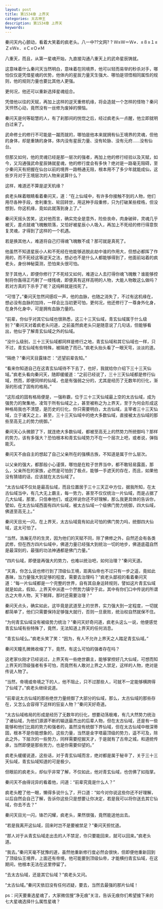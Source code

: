 ```yaml
---
layout: post
title: 第1534章 上界天
categories: 太古神王
description: 第1534章 上界天
keywords:
---
```


秦问天内心颤动，看着大笑着的疯老头。八一中??文网? ? Ｗ≥Ｗ＝Ｗ≠．≤８≥１≤Ｚ≤Ｗ≥．≤Ｃ≤Ｏ≠Ｍ

八重天，而且，从第一星魂开始，九直接沟通八重天上的武命星辰铸就。

这意味着什么秦问天当然明白，意味着在同境界，他可以轻而易举的秒杀对手，哪怕仅仅是凭借星魂的优势，他体内的星辰力量天生强大、哪怕是领悟相同属性的规则，他的规则力量也要比其他人更强。

更何况，他还可以重新选择星魂组合。

凭借他以往的天赋，再加上这样的逆天重修机缘，将会造就一个怎样的怪物？秦问天怦然心动，竟然没有一丝修为废掉的懊恼。

秦问天是何等聪慧的人，有了刹那间的恍惚之后，经过疯老头一点醒，他立即就明白过来了。

武命修士的修行不可能是一蹴而就的，哪怕是他本来就拥有仙王境界的灵魂，但他的身体，却是重铸的身体，体内没有星辰力量、没有轮脉、没有元府……没有仙台。

但那又如何，他的灵魂已经是那一层次的强者，再加上他的修行经验以及天赋，如今，又沟通强武命星辰铸就星魂，他的修行度会有多快？绝对是一路毫无阻碍，至少秦问天有把握在仙台以前的境界一路畅通无阻，根本用不了多少年就能成仙，这些岁月对于王境层次的人物来说算什么？

这样，难道还不算是逆天机缘？

疯老头眯着眼睛看着秦问天，道：“在上仙域中，有许多你接触不到的人物，他们用尽各种手段，舍利重生、轮回转世，用这种手段重修，只为打破某些桎梏，但没想到，你这机缘，竟如此就落到身上了。”

秦问天摇头苦笑，这对他而言，确实完全是意外，险些丧命，肉身破碎，灵魂几乎被灭，差点就魂飞魄散陨落，又恰好被星辰小人吸入，再加上不死经的修行得意恢复灵魂，才得到了这样的一个机遇。

若是换其他人，难道将自己打得魂飞魄散不成？那可就是真死了。

他虽然不知道星辰小人和不死经在他能够逃脱此劫中谁的作用大，但想必都挥了作用的，而不死经这等逆天之法，想必也不是什么人都能够得到了，他面前站着的疯老头，身份神秘莫测，恐怕来头很可怕。

至于其他人，即便你修行了不死经又如何，难道让人去打得你魂飞魄散？谁能够控制将你轰得正巧剩了一缕残魂，即便真有这样高明的人物，大能人物敢这么做吗？若对方真的下杀手了呢？这纯粹就是找死了。

“可惜了。”秦问天忽然间感叹一声，他的血脉，也随之消失了，不过有这机缘在，想必没有血脉的加持，一样会比当初更可怕，更何况，他还修行了一尊身外化身，在身外化身中，可是拥有血脉力量的。

“前辈，你似乎对其它仙域也很熟悉，这三十三天仙域，青玄仙域属于什么级别？”秦问天对着疯老头问道，之前虽然疯老头只是随意说了几句话，但能够看出，他似乎了解青玄仙域之外的仙域。

“没什么级别，三十三天仙域都同样是修行之地，青玄仙域和其它仙域也一样，只不过，青玄仙域有些特殊，被隔绝了而已。”疯老头抬头看了一眼天穹，淡淡的道。

“隔绝？”秦问天目露锋芒：“还望前辈告知。”

“看来你知道自己在这青玄仙域待不下去了，也好，我就给你介绍下三十三天仙域。”疯老头看向秦问天，随即缓缓道：“之前已经说了，三十三天仙域都是修行仙域，然而，即便同样的仙域，也是有强弱之分的，尤其是经历了无数年的衍化，渐渐的形成了固有的格局。”

“这形成的固有格局便是，一强称霸，位于三十三天仙域最上空的太古仙域，成为强势力的聚集地，凌驾于所有仙域之上，甚至被称之为上界天，至于为何会形成这种格局我也不清楚，是历史的衍化，你只需要明白，太古仙域，主宰者三十三天仙域，立于诸天之上，甚至，三十三天仙域中的绝大多数仙域，直接被太古仙域的那些至高无上的势力统御。”

秦问天心头微颤了下，就连绝大多数仙域，都被至高无上的然势力所统御吗？那样的势力，该有多强大？恐怕根本和青玄仙域势力不在一个层次上吧，或者说，弹指能灭。

秦问天不由自主的想起了自己父亲所在的强横古族，不知道是属于什么层次。

以父亲的强大，都那般小心谨慎，哪怕是在粒子世界当中，都不敢轻易露面，那么，父亲所在的家族，必然是可怕到了极点，能够一手遮天的存在，而且，如果他没有猜错的话，应该就在太古仙域了。

“太古仙域不仅处是最高仙域，而且位置居于三十三天正中方位，据我所知，在太古仙域当中，有几大无上霸主，每一势力，甚至不仅仅统治一片仙域，而是占据了几大仙域，那里，只信奉他们，或这样说你还不好理解，那么我更具体的告诉你，譬如，在太古仙域西面有四片仙域，被太古仙域一个级佛门势力统御，四大仙域，佛道至高无上。”

秦问天目光一闪，在上界天，太古仙域竟有如此可怕的佛门势力吗，统御四大仙域，这太可怕了。

“当然，浩瀚无尽的生灵，因为他们的天赋不同，除了佛修之外，自然还会有各类武修，但在西方四片仙域中，佛道力量已经强大到统治一切的地步，佛道底蕴自然是最深刻的，最强的功法神通都是佛门力量。”

“四片仙域，即便是再强大的势力，也难以统治吧，如何治理？”秦问天道。

“天真，你怎么说也修行到了顶级仙王境，距离仙帝也不过只有一步之遥，竟如此愚昧，当力量强大到足够的程度，需要去治理吗？”疯老头鄙视的看着秦问天道：“每一片仙域都是一个完整的世界，自有其自身运转规则，譬如这片青玄仙域就是如此，假如，上界天中派遣一个然势力镇守于此，其中有你们口中传说的所谓古之大帝人物，天下朝拜，那时还需要治理？”

秦问天点头，确实如此，这毕竟是武道至上的世界，实力强大到一定程度，一切就都简单了，他们只需要保持足够强大就行，否则一旦衰败，统治权自然就保不住。

“为何青玄仙域没有被级势力统治？”秦问天好奇问道，疯老头这么一说，他便感觉青玄仙域有些特殊了，竟然，无法知道上界天的任何消息。

“青玄仙域么。”疯老头笑了笑：“因为，有人不允许上界天之人踏足青玄仙域。”

秦问天瞳孔微微收缩了下，竟然，有这么可怕的强者存在吗？

这老家伙刚才已经说过，上界天有一些绝世霸主，能够掌控好几大仙域，可想而知上界天的顶级强者有多可怕，而竟然有人敢对上界之人禁足，这样的人物，绝对是传说人物了。

“当然，帝境或帝境之下的人，他不阻止，只不过那些人，可就不一定能够横跨得了仙域了。”疯老头继续说道。

“前辈说太古仙域的那些绝世力量统御了大部分的仙域，那么，太古仙域的那些存在，又怎么会容得下这样的狂妄人物？”秦问天好奇道。

“太古仙域格局的形成是经历了无数年的衍化，想要动荡极难，有几大然势力统治了诸仙域，为他们源源不断的输送最杰出的后辈人物，但在太古仙域，还是有一些能够和他们比肩的势力和强者的，虽然没有统御下界仙域，但在太古仙域中根深蒂固，根本不是你能想象的，这些力量，当然是金字塔最顶级的势力，遥不可及，除此之外，下层次的一些势力，同样需要挖掘天才，于是就有了古帝之城，和道统传承，当然即便是那些势力，也是你需要仰望的。”

疯老头缓缓说道，这些话，对于青玄仙域而言，绝对都是属于秘辛了，关于三十三天仙域，青玄仙域知道的可是极少。

但眼前的疯老头，却似乎非常了解，不仅如此，他对青玄仙域，也仿佛了如指掌。

秦问天不由得诧异的看着他，问道：“前辈究竟是什么人？”

疯老头瞪了他一眼，懒得多说什么了，开口道：“如今对你说这些你还不好理解，以后自然会自己了解，告诉你这些只是想要让你决定，若是我可以将你送去其它仙域，你去不去？”

秦问天目光一闪，锋芒闪耀，疯老头，果然很强，竟然能送他出去。

“若是我离开这仙域，回来时岂不是要被禁足？”秦问天担忧道。

“那人对于从青玄仙域走出去的人不禁足，你只要能回来，就可以回来。”疯老头道。

“我去。”秦问天毫不犹豫的道，虽然他重新修行度必然会很快，但即便他重新回到了顶级仙王境界，上面还有帝境，他可能要到顶级仙帝，才能横扫青玄仙域，在这期间，他根本无法在这里停留了。

“去太古仙域，还是其它仙域？”疯老头又问。

“太古仙域。”秦问天依旧没有任何迟疑，要去，当然去最强的那片仙域！

ps：问天要重选星魂了，大家微信搜“净无痕”关注，告诉无痕你们希望接下来的七大星魂选择什么属性星魂？
